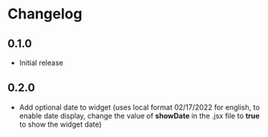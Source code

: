 # Changelog

## 0.1.0

- Initial release

## 0.2.0

- Add optional date to widget (uses local format 02/17/2022 for english, to enable date display, change the value of **showDate** in the .jsx file to **true** to show the widget date)